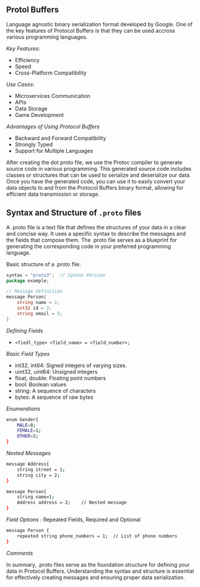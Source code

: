 ## Protol Buffers

Language agnostic binary serialization format developed by Google. One of the key features of Protocol Buffers is that they can be used accross various programming languages.

*Key Features*:
- Efficiency
- Speed
- Cross-Platform Compatibility

*Use Cases*:
- Microservices Communication
- APIs
- Data Storage
- Game Development

*Advantages of Using Protocol Buffers*
- Backward and Forward Compatibility
- Strongly Typed
- Support for Multiple Languages

After creating the dot proto file, we use the Protoc compiler to generate source code in various programming. This generated source code includes classes or structures that can be used to serialize and deserialize our data. Once you have the generated code, you can use it to easily convert your data objects to and from the Protocol Buffers binary format, allowing for efficient data transmission or storage. 


## Syntax and Structure of `.proto` files

A .proto file is a text file that defines the structures of your data in a clear and concise way. It uses a specific syntax to describe the messages and the fields that compose them. The .proto file serves as a blueprint for generating the corresponding code in your preferred programming language. 

Basic structure of a .proto file:

```go
syntax = "proto3";  // Syntax Version
package example;

// Message definition
message Person{
    string name = 1;
    int32 id = 2;
    string email = 3;
}
```

*Defining Fields*
- `<fiedl_type> <field_name> = <field_number>;`

*Basic Field Types*
- int32, int64: Signed integers of varying sizes.
- uint32, uint64: Unsigned integers
- float, double: Floating point numbers
- bool: Boolean values
- string: A sequence of characters
- bytes: A sequence of raw bytes


*Enumerations*
```bash
enum Gender{
    MALE=0;
    FEMALE=1;
    OTHER=2;
}
```

*Nested Messages*
```bash
message Address{
    string street = 1;
    string city = 2;
}
```

```bash
message Person{
    string name=1;
    Address address = 2;    // Nested message
}
```

*Field Options* : Repeated Fields, Required and Optional 
```bash
message Person {
    repeated string phone_numbers = 1;  // List of phone numbers
}
```

*Comments*

In summary, .proto files serve as the foundation structure for defining your data in Protocol Buffers. Understanding the syntax and structure is essential for effectively creating messages and ensuring proper data serialization.
